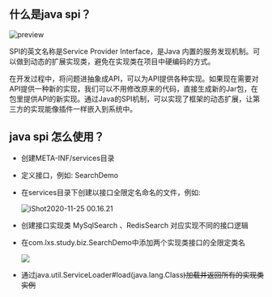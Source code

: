 ## 什么是java spi？

![preview](https://pic2.zhimg.com/v2-e755e1d56a1bc819f7a1b02a6bda5d81_r.jpg)

SPI的英文名称是Service Provider Interface，是Java 内置的服务发现机制。可以做到动态的扩展实现类，避免在实现类在项目中硬编码的方式。

在开发过程中，将问题进抽象成API，可以为API提供各种实现。如果现在需要对API提供一种新的实现，我们可以不用修改原来的代码，直接生成新的Jar包，在包里提供API的新实现。通过Java的SPI机制，可以实现了框架的动态扩展，让第三方的实现能像插件一样嵌入到系统中。

## java spi 怎么使用？

- 创建META-INF/services目录

- 定义接口，例如: SearchDemo

- 在services目录下创建以接口全限定名命名的文件，例如:

  ![iShot2020-11-25 00.16.21](https://tva1.sinaimg.cn/large/0081Kckwly1gl0pxomfqqj30j806gaa8.jpg)

- 创建接口实现类 MySqlSearch 、RedisSearch 对应实现不同的接口逻辑

- 在com.lxs.study.biz.SearchDemo中添加两个实现类接口的全限定类名

  ![](https://tva1.sinaimg.cn/large/0081Kckwly1gl0q1l8gw5j30mc05cq3e.jpg)

- 通过java.util.ServiceLoader#load(java.lang.Class<S>)加载并返回所有的实现类实例

